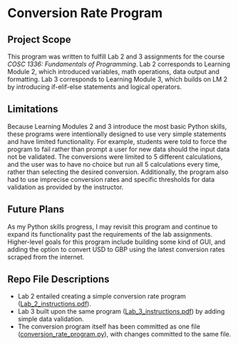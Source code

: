 # Conversion Rate Program

## Project Scope
This program was written to fulfill Lab 2 and 3 assignments for the course *COSC 1336: Fundamentals of Programming*. Lab 2 corresponds to Learning Module 2, which introduced variables, math operations, data output and formatting. Lab 3 corresponds to Learning Module 3, which builds on LM 2 by introducing if-elif-else statements and logical operators. 

## Limitations
Because Learning Modules 2 and 3 introduce the most basic Python skills, these programs were intentionally designed to use very simple statements and have limited functionality. For example, students were told to force the program to fail rather than prompt a user for new data should the input data not be validated. The conversions were limited to 5 different calculations, and the user was to have no choice but run all 5 calculations every time, rather than selecting the desired conversion. Additionally, the program also had to use imprecise conversion rates and specific thresholds for data validation as provided by the instructor.

## Future Plans
As my Python skills progress, I may revisit this program and continue to expand its functionality past the requirements of the lab assignments. Higher-level goals for this program include building some kind of GUI, and adding the option to convert USD to GBP using the latest conversion rates scraped from the internet.

## Repo File Descriptions
- Lab 2 entailed creating a simple conversion rate program ([Lab_2_instructions.pdf](https://github.com/emnharris/COSC-1336/blob/master/conversion_rate_program/Lab_2_instructions.pdf)). 
- Lab 3 built upon the same program ([Lab_3_instructions.pdf](https://github.com/emnharris/COSC-1336/blob/master/conversion_rate_program/Lab_3_instructions.pdf)) by adding simple data validation.
- The conversion program itself has been committed as one file ([conversion_rate_program.py](https://github.com/emnharris/COSC-1336/blob/master/conversion_rate_program/conversion_rate_program.py)), with changes committed to the same file.
